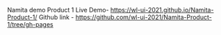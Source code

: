 Namita 
demo Product 1 
Live Demo- https://wl-ui-2021.github.io/Namita-Product-1/
Github link - https://github.com/wl-ui-2021/Namita-Product-1/tree/gh-pages

<!-- https://wl-ui-2021.github.io/Namita-Product-1/ -->